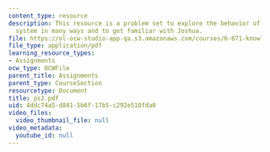 ```yaml
---
content_type: resource
description: This resource is a problem set to explore the behavior of a rule-based
  system in many ways and to get familiar with Joshua.
file: https://ol-ocw-studio-app-qa.s3.amazonaws.com/courses/6-871-knowledge-based-applications-systems-spring-2005/4ddc74a5d8415b6f17b5c292e510fda0_ps2.pdf
file_type: application/pdf
learning_resource_types:
- Assignments
ocw_type: OCWFile
parent_title: Assignments
parent_type: CourseSection
resourcetype: Document
title: ps2.pdf
uid: 4ddc74a5-d841-5b6f-17b5-c292e510fda0
video_files:
  video_thumbnail_file: null
video_metadata:
  youtube_id: null
---
```

